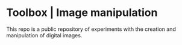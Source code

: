 # Toolbox | Image manipulation

This repo is a public repository of experiments with the creation and manipulation of digital images.
